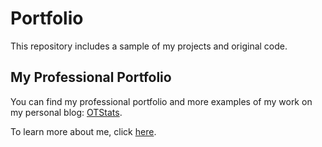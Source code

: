 # Portfolio
This repository includes a sample of my projects and original code.

## My Professional Portfolio
You can find my professional portfolio and more examples of my work on my personal blog: [OTStats](https://otstats.wordpress.com/).


To learn more about me, click [here](https://github.com/owen-thompson/About-Me/blob/master/ABOUTME.md).






